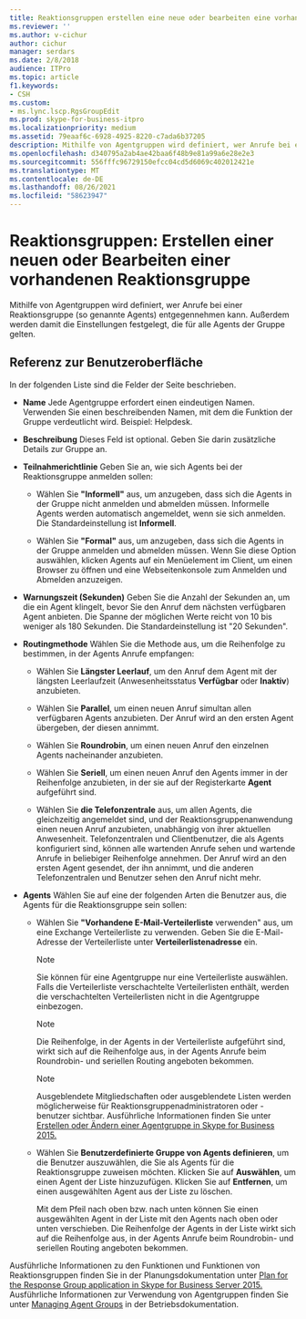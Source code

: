 ```yaml
---
title: Reaktionsgruppen erstellen eine neue oder bearbeiten eine vorhandene Agentgruppe
ms.reviewer: ''
ms.author: v-cichur
author: cichur
manager: serdars
ms.date: 2/8/2018
audience: ITPro
ms.topic: article
f1.keywords:
- CSH
ms.custom:
- ms.lync.lscp.RgsGroupEdit
ms.prod: skype-for-business-itpro
ms.localizationpriority: medium
ms.assetid: 79eaaf6c-6928-4925-8220-c7ada6b37205
description: Mithilfe von Agentgruppen wird definiert, wer Anrufe bei einer Reaktionsgruppe (so genannte Agents) entgegennehmen kann. Außerdem werden damit die Einstellungen festgelegt, die für alle Agents der Gruppe gelten.
ms.openlocfilehash: d340795a2ab4ae42baa6f48b9e81a99a6e28e2e3
ms.sourcegitcommit: 556fffc96729150efcc04cd5d6069c402012421e
ms.translationtype: MT
ms.contentlocale: de-DE
ms.lasthandoff: 08/26/2021
ms.locfileid: "58623947"
---
```

# <a name="response-groups-create-new-or-edit-existing-agent-group"></a>Reaktionsgruppen: Erstellen einer neuen oder Bearbeiten einer vorhandenen Reaktionsgruppe

Mithilfe von Agentgruppen wird definiert, wer Anrufe bei einer Reaktionsgruppe (so genannte Agents) entgegennehmen kann. Außerdem werden damit die Einstellungen festgelegt, die für alle Agents der Gruppe gelten.

## <a name="ui-reference"></a>Referenz zur Benutzeroberfläche

In der folgenden Liste sind die Felder der Seite beschrieben.

- **Name** Jede Agentgruppe erfordert einen eindeutigen Namen. Verwenden Sie einen beschreibenden Namen, mit dem die Funktion der Gruppe verdeutlicht wird. Beispiel: Helpdesk.

- **Beschreibung** Dieses Feld ist optional. Geben Sie darin zusätzliche Details zur Gruppe an.

- **Teilnahmerichtlinie** Geben Sie an, wie sich Agents bei der Reaktionsgruppe anmelden sollen:

  - Wählen Sie **"Informell"** aus, um anzugeben, dass sich die Agents in der Gruppe nicht anmelden und abmelden müssen. Informelle Agents werden automatisch angemeldet, wenn sie sich anmelden. Die Standardeinstellung ist **Informell**.

  - Wählen Sie **"Formal"** aus, um anzugeben, dass sich die Agents in der Gruppe anmelden und abmelden müssen. Wenn Sie diese Option auswählen, klicken Agents auf ein Menüelement im Client, um einen Browser zu öffnen und eine Webseitenkonsole zum Anmelden und Abmelden anzuzeigen.

- **Warnungszeit (Sekunden)** Geben Sie die Anzahl der Sekunden an, um die ein Agent klingelt, bevor Sie den Anruf dem nächsten verfügbaren Agent anbieten. Die Spanne der möglichen Werte reicht von 10 bis weniger als 180 Sekunden. Die Standardeinstellung ist "20 Sekunden".

- **Routingmethode** Wählen Sie die Methode aus, um die Reihenfolge zu bestimmen, in der Agents Anrufe empfangen:

  - Wählen Sie **Längster Leerlauf**, um den Anruf dem Agent mit der längsten Leerlaufzeit (Anwesenheitsstatus **Verfügbar** oder **Inaktiv**) anzubieten.

  - Wählen Sie **Parallel**, um einen neuen Anruf simultan allen verfügbaren Agents anzubieten. Der Anruf wird an den ersten Agent übergeben, der diesen annimmt.

  - Wählen Sie **Roundrobin**, um einen neuen Anruf den einzelnen Agents nacheinander anzubieten.

  - Wählen Sie **Seriell**, um einen neuen Anruf den Agents immer in der Reihenfolge anzubieten, in der sie auf der Registerkarte **Agent** aufgeführt sind.

  - Wählen Sie **die Telefonzentrale** aus, um allen Agents, die gleichzeitig angemeldet sind, und der Reaktionsgruppenanwendung einen neuen Anruf anzubieten, unabhängig von ihrer aktuellen Anwesenheit. Telefonzentralen und Clientbenutzer, die als Agents konfiguriert sind, können alle wartenden Anrufe sehen und wartende Anrufe in beliebiger Reihenfolge annehmen. Der Anruf wird an den ersten Agent gesendet, der ihn annimmt, und die anderen Telefonzentralen und Benutzer sehen den Anruf nicht mehr.

- **Agents** Wählen Sie auf eine der folgenden Arten die Benutzer aus, die Agents für die Reaktionsgruppe sein sollen:

  - Wählen Sie **"Vorhandene E-Mail-Verteilerliste** verwenden" aus, um eine Exchange Verteilerliste zu verwenden. Geben Sie die E-Mail-Adresse der Verteilerliste unter **Verteilerlistenadresse** ein.

    > [!NOTE]
    > Sie können für eine Agentgruppe nur eine Verteilerliste auswählen. Falls die Verteilerliste verschachtelte Verteilerlisten enthält, werden die verschachtelten Verteilerlisten nicht in die Agentgruppe einbezogen.

    > [!NOTE]
    > Die Reihenfolge, in der Agents in der Verteilerliste aufgeführt sind, wirkt sich auf die Reihenfolge aus, in der Agents Anrufe beim Roundrobin- und seriellen Routing angeboten bekommen.

    > [!NOTE]
    > Ausgeblendete Mitgliedschaften oder ausgeblendete Listen werden möglicherweise für Reaktionsgruppenadministratoren oder -benutzer sichtbar. Ausführliche Informationen finden Sie unter [Erstellen oder Ändern einer Agentgruppe in Skype for Business 2015.](../../deploy/deploy-enterprise-voice/create-or-modify-an-agent-group.md)

  - Wählen Sie **Benutzerdefinierte Gruppe von Agents definieren**, um die Benutzer auszuwählen, die Sie als Agents für die Reaktionsgruppe zuweisen möchten. Klicken Sie auf **Auswählen**, um einen Agent der Liste hinzuzufügen. Klicken Sie auf **Entfernen**, um einen ausgewählten Agent aus der Liste zu löschen.

    Mit dem Pfeil nach oben bzw. nach unten können Sie einen ausgewählten Agent in der Liste mit den Agents nach oben oder unten verschieben. Die Reihenfolge der Agents in der Liste wirkt sich auf die Reihenfolge aus, in der Agents Anrufe beim Roundrobin- und seriellen Routing angeboten bekommen.

Ausführliche Informationen zu den Funktionen und Funktionen von Reaktionsgruppen finden Sie in der Planungsdokumentation unter [Plan for the Response Group application in Skype for Business Server 2015.](../../plan-your-deployment/enterprise-voice-solution/response-group.md) Ausführliche Informationen zur Verwendung von Agentgruppen finden Sie unter [Managing Agent Groups](/previous-versions/office/lync-server-2013/lync-server-2013-managing-response-group-agent-groups) in der Betriebsdokumentation.